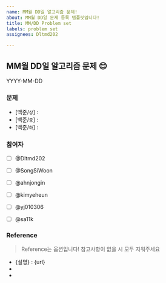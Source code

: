 ```yaml
---
name: MM월 DD일 알고리즘 문제!
about: MM월 DD일 문제 등록 템플릿입니다!
title: MM/DD Problem set
labels: problem set
assignees: Dltmd202

---
```


## MM월 DD일 알고리즘 문제 😊
YYYY-MM-DD

### 문제
- [백준/`상`] : []()
- [백준/`중`] : []()
- [백준/`하`] : []()

### 참여자
- [ ] @Dltmd202
- [ ] @SongSiWoon
- [ ] @ahnjongin
- [ ] @kimyeheun
- [ ] @yj010306
- [ ] @sa11k


### Reference
> Reference는 옵션입니다! 참고사항이 없을 시 모두 지워주세요
- {설명} : {url}
-
-

